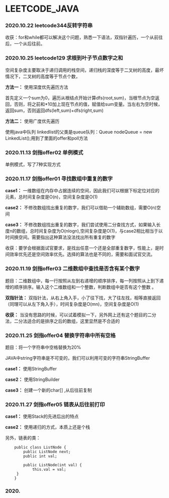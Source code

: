 # LEETCODE_JAVA
### 2020.10.22 leetcode344反转字符串
收获：for和while都可以解决这个问题，熟悉一下语法，双指针遍历，一个从前往后，一个从后往前。

### 2020.10.25 leetcode129  求根到叶子节点数字之和
空间复杂度主要取决于递归调用的栈空间，递归栈的深度等于二叉树的高度，最坏情况下，二叉树的高度等于节点个数，

**方法一：** 使用深度优先遍历方法

首先定义一个sum为0，遍历从根结点开始计算dfs(root,sum)，当根节点为空返回，否则，将之前和*10加上现在节点的值，赋值给sum变量。当左右为空时候，返回sum，否则返回dfs(left,sum)+dfs(right,sum)

**方法二：** 使用广度优先遍历

使用java中队列 linkedlist的父类是queue队列：Queue<TreeNode> nodeQueue = new LinkedList<TreeNode>();用到了里面的offer和poll方法
### 2020.11.13 剑指offer02 单例模式
单例模式，写了7种实现方式

### 2020.11.17 剑指offer01 寻找数组中重复的数字
**case1：** 一维数组在内存中占据连续的空间，因此我们可以根据下标定位对应的元素，总时间复杂度是O(n)，空间复杂度是O(1)

**case2：** 不修改数组找出重复的数字，我们可以借助一个辅助数组，需要O(n)空间

**case3：** 不修改数组找出重复的数字，我们尝试使用二分查找方式，如果输入长度n的数组，总时间复杂度为O(nlogn),空间复杂度是O(1)，与case2相比相当于以时间换空间。需要指出这种算法没法找出所有重复的数字

收获：要学会根据面试官要求，是找出任意一个还是全部重复数字，性能上，是时间效率优先还是空间效率优先。选择的算法也是不同的，需要和面试官交流。

### 2020.11.19 剑指offer03 二维数组中查找是否含有某个数字
题目：二维数组中，每一行按照从左到右递增的顺序排序，每一列按照从上到下递增的顺序排序。输入这个二维数组和一个整数，判断数组中是否有这个整数
。

**双指针法：** 双指针法，从右上角入手，小了往下找，大了往左找，相等直接返回（同理可以从左下角入手），时间复杂度是O(mn)，空间复杂度是O(1)

**收获：** 当没有思路的时候，可以试着模拟一下，另外网上还有这个题目的二分法，二分法适合的是排序之后的数组，这里显然是不合适的

### 2020.11.25 剑指offer04 替换字符串中所有空格
 题目：将一个字符串中空格替换为20%
 
 JAVA中string字符串是不可变的，我们可以利用可变的字符串StringBuffer

**case1：** 使用StringBuffer

**case2：** 使用StringBuilder

**case3：** 创建一个新的char[] ,从后往前复制

### 2020.11.27 剑指offer05 链表从后往前打印

**case1：** 使用Stack的先进后出的特点

**case2：** 使用递归的方式，本质上还是个栈

另外，链表的类：
```
    public class ListNode {
        public ListNode next;
        public int val;
 
        public ListNode(int val) {
            this.val = val;
     }
    } 
```
### 2020.


